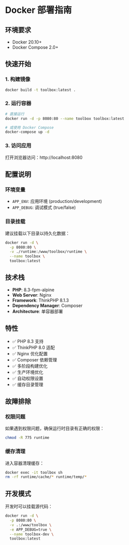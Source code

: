# Docker 部署指南

## 环境要求

- Docker 20.10+
- Docker Compose 2.0+

## 快速开始

### 1. 构建镜像

```bash
docker build -t toolbox:latest .
```

### 2. 运行容器

```bash
# 直接运行
docker run -d -p 8080:80 --name toolbox toolbox:latest

# 或使用 Docker Compose
docker-compose up -d
```

### 3. 访问应用

打开浏览器访问：http://localhost:8080

## 配置说明

### 环境变量

- `APP_ENV`: 应用环境 (production/development)
- `APP_DEBUG`: 调试模式 (true/false)

### 目录挂载

建议挂载以下目录以持久化数据：

```bash
docker run -d \
  -p 8080:80 \
  -v ./runtime:/www/toolbox/runtime \
  --name toolbox \
  toolbox:latest
```

## 技术栈

- **PHP**: 8.3-fpm-alpine
- **Web Server**: Nginx
- **Framework**: ThinkPHP 8.1.3
- **Dependency Manager**: Composer
- **Architecture**: 单容器部署

## 特性

- ✅ PHP 8.3 支持
- ✅ ThinkPHP 8.0 适配
- ✅ Nginx 优化配置
- ✅ Composer 依赖管理
- ✅ 多阶段构建优化
- ✅ 生产环境优化
- ✅ 自动权限设置
- ✅ 缓存目录管理

## 故障排除

### 权限问题

如果遇到权限问题，确保运行时目录有正确的权限：

```bash
chmod -R 775 runtime
```

### 缓存清理

进入容器清理缓存：

```bash
docker exec -it toolbox sh
rm -rf runtime/cache/* runtime/temp/*
```

## 开发模式

开发时可以挂载源代码：

```bash
docker run -d \
  -p 8080:80 \
  -v .:/www/toolbox \
  -e APP_DEBUG=true \
  --name toolbox-dev \
  toolbox:latest
```
